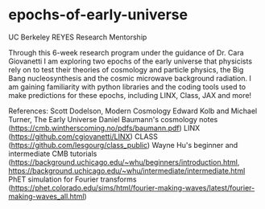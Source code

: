 # epochs-of-early-universe
UC Berkeley REYES Research Mentorship 


Through this 6-week research program under the guidance of Dr. Cara Giovanetti I am exploring two epochs of the early universe that physicists rely on to test their theories of cosmology and particle physics, the Big Bang nucleosynthesis and the cosmic microwave background radiation. I am gaining familiarity with python libraries and the coding tools used to make predictions for these epochs, including LINX, Class, JAX and more! 

References:
Scott Dodelson, Modern Cosmology
Edward Kolb and Michael Turner, The Early Universe
Daniel Baumann's cosmology notes (https://cmb.wintherscoming.no/pdfs/baumann.pdf)
LINX (https://github.com/cgiovanetti/LINX)
CLASS (https://github.com/lesgourg/class_public)
Wayne Hu's beginner and intermediate CMB tutorials (https://background.uchicago.edu/~whu/beginners/introduction.html, https://background.uchicago.edu/~whu/intermediate/intermediate.html
PhET simulation for Fourier transforms (https://phet.colorado.edu/sims/html/fourier-making-waves/latest/fourier-making-waves_all.html)
